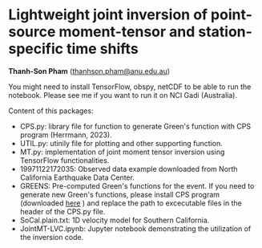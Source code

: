 # Lightweight joint inversion of point-source moment-tensor and station-specific time shifts

**Thanh-Son Pham** (thanhson.pham@anu.edu.au)

You might need to install TensorFlow, obspy, netCDF to be able to run the notebook. 
Please see me if you want to run it on NCI Gadi (Australia).

Content of this packages:

- CPS.py: library file for function to generate Green's function with CPS program (Herrmann, 2023).
- UTIL.py: utinily file for plotting and other supporting function.
- MT.py: implementation of joint moment tensor inversion using TensorFlow functionalities.
- 19971122172035: Observed data example downloaded from North California Earthquake Data Center.
- GREENS: Pre-computed Green's functions for the event. If you need to generate new Green's functions, please install CPS program (downloaded [here](https://www.eas.slu.edu/eqc/eqccps.html) ) and replace the path to excecutable files in the header of the CPS.py file.
- SoCal.plain.txt: 1D velocity model for Southern California.
- JointMT-LVC.ipynb: Jupyter notebook demonstrating the utilization of the inversion code.